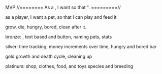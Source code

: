 MVP
//======== As a <type-of-user>, I want <some-capability> so that <benefit-received>". =========//

as a player, I want a pet, so that I can play and feed it

grow, die, hungry, bored, clean after it.

bronze:
, text based and button, naming pets, stats

silver:
time tracking, money increments over time, hungry and bored bar

gold
growth and death cycle, cleaning up

platinum:
shop, clothes, food, and toys species and breeding
